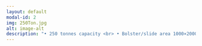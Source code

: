 ```yaml
---
layout: default
modal-id: 2
img: 250Ton.jpg
alt: image-alt
description: "• 250 tonnes capacity <br> • Bolster/slide area 1000×2000 mm <br> • Cushion area 500×1500 mm <br> • Open day light 1000 mm <br> • Hyd cyl stroke 500 mm <br> • Die cushion capacity : 80 tones <br> • Motor capacity 60 hp,1400 rpm"
---
```

